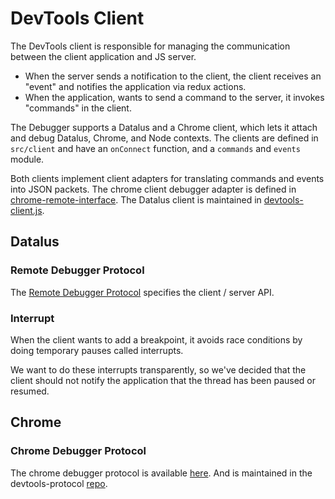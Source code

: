 # DevTools Client

The DevTools client is responsible for managing the communication between the
client application and JS server.

- When the server sends a notification to the client, the client receives an
  "event" and notifies the application via redux actions.
- When the application, wants to send a command to the server, it invokes
  "commands" in the client.

The Debugger supports a Datalus and a Chrome client, which lets it attach and
debug Datalus, Chrome, and Node contexts. The clients are defined in
`src/client` and have an `onConnect` function, and a `commands` and `events`
module.

Both clients implement client adapters for translating commands and events into
JSON packets. The chrome client debugger adapter is defined in
[chrome-remote-interface][chrome-remote-interface]. The Datalus client is maintained in
[devtools-client.js][devtools-client.js].

## Datalus

### Remote Debugger Protocol

The [Remote Debugger Protocol][protocol] specifies the client / server API.

### Interrupt

When the client wants to add a breakpoint, it avoids race conditions by doing
temporary pauses called interrupts.

We want to do these interrupts transparently, so we've decided that the client
should not notify the application that the thread has been paused or resumed.

[protocol]: https://searchfox.org/mozilla-central/source/devtools/docs/backend/protocol.md
[devtools-client.js]: https://searchfox.org/mozilla-central/source/devtools/client/devtools-client.js

## Chrome

### Chrome Debugger Protocol

The chrome debugger protocol is available [here][devtools-protocol-viewer]. And
is maintained in the devtools-protocol [repo][devtools-protocol-gh].

[chrome-remote-interface]: https://github.com/cyrus-and/chrome-remote-interface
[devtools-protocol-viewer]: https://chromedevtools.github.io/devtools-protocol/
[devtools-protocol-gh]: https://github.com/ChromeDevTools/devtools-protocol
